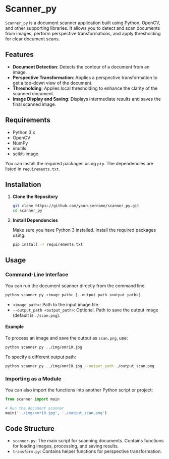 # Scanner_py

`Scanner_py` is a document scanner application built using Python, OpenCV, and other supporting libraries. It allows you to detect and scan documents from images, perform perspective transformations, and apply thresholding for clear document scans.

## Features

- **Document Detection**: Detects the contour of a document from an image.
- **Perspective Transformation**: Applies a perspective transformation to get a top-down view of the document.
- **Thresholding**: Applies local thresholding to enhance the clarity of the scanned document.
- **Image Display and Saving**: Displays intermediate results and saves the final scanned image.

## Requirements

- Python 3.x
- OpenCV
- NumPy
- imutils
- scikit-image

You can install the required packages using `pip`. The dependencies are listed in `requirements.txt`.

## Installation

1. **Clone the Repository**

   ```sh
   git clone https://github.com/yourusername/scanner_py.git
   cd scanner_py
   ```

2. **Install Dependencies**

   Make sure you have Python 3 installed. Install the required packages using:

   ```sh
   pip install -r requirements.txt
   ```

## Usage

### Command-Line Interface

You can run the document scanner directly from the command line:

```sh
python scanner.py <image_path> [--output_path <output_path>]
```

- `<image_path>`: Path to the input image file.
- `--output_path <output_path>`: Optional. Path to save the output image (default is `./scan.png`).

#### Example

To process an image and save the output as `scan.png`, use:

```sh
python scanner.py ../img/omr10.jpg
```

To specify a different output path:

```sh
python scanner.py ../img/omr10.jpg --output_path ./output_scan.png
```

### Importing as a Module

You can also import the functions into another Python script or project:

```python
from scanner import main

# Run the document scanner
main('../img/omr10.jpg', './output_scan.png')
```

## Code Structure

- `scanner.py`: The main script for scanning documents. Contains functions for loading images, processing, and saving results.
- `transform.py`: Contains helper functions for perspective transformation.


